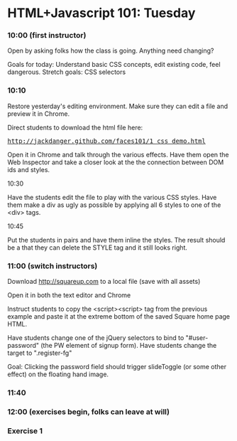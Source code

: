 # HTML+Javascript 101: Tuesday

### 10:00 (first instructor)

Open by asking folks how the class is going. Anything need changing?

Goals for today: Understand basic CSS concepts, edit existing code, feel dangerous.
Stretch goals: CSS selectors

### 10:10

Restore yesterday's editing environment. Make sure they can edit a file
and preview it in Chrome.

Direct students to download the html file here:
<pre>
<a
href="http://jackdanger.github.com/faces101/1_css_demo.html"
>http://jackdanger.github.com/faces101/1_css_demo.html</a>
</pre>

Open it in Chrome and talk through the various effects.
Have them open the Web Inspector and take a closer look at the the
connection between DOM ids and styles.

10:30

Have the students edit the file to play with the various CSS styles.
Have them make a div as ugly as possible by applying all 6 styles
to one of the &lt;div&gt; tags.

10:45

Put the students in pairs and have them inline the styles. The result
should be a that they can delete the STYLE tag and it still looks right.

### 11:00 (switch instructors)

Download http://squareup.com to a local file (save with all assets)

Open it in both the text editor and Chrome

Instruct students to copy the &lt;script&gt;&lt;script&gt; tag from the
previous example and paste it at the extreme bottom of the saved Square
home page HTML.

Have students change one of the jQuery selectors to bind to
"#user-password" (the PW element of signup form).
Have students change the target to ".register-fg"

Goal: Clicking the password field should trigger slideToggle (or some
other effect) on the floating hand image.

### 11:40

### 12:00 (exercises begin, folks can leave at will)

### Exercise 1
